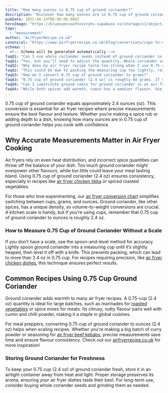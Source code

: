 ```yaml
---
title: "How many ounces is 0.75 cup of ground coriander?"
description: "Discover how many ounces are in 0.75 cup of ground coriander for perfect air fryer recipes. Get accurate measurements in seconds!"
pubDate: 2025-08-14T00:00:00.000Z
heroImage: "https://klueoymssxwfnxsvcyhv.supabase.co/storage/v1/object/public/Shmucket/how-many-ounces-is-0-75-cup-ground-coriander.webp"
tags:
  - "measurement"
author: "AirFryerRecipe.co.uk"
canonical: "https://www.airfryerrecipe.co.uk/blog/conversions/cups-to-ounces/how-many-ounces-is-0-75-cup-ground-coriander"
schema: |
  <!-- Schema will be generated automatically -->
faqQ1: "Can I use whole coriander seeds instead of ground coriander in my air fryer recipe?"
faqA1: "Yes, but you’ll need to adjust the quantity. Whole coriander seeds have a more concentrated flavour, so use about half the amount (e.g., 0.375 cup or 1.2 oz for 0.75 cup ground coriander). Crush them lightly before adding to your dish for the best results."
faqQ2: "Why does my air fryer recipe taste too strong when I use 0.75 cup of ground coriander?"
faqA2: "This could be due to packing the measuring cup too tightly, resulting in more than 2.4 oz. Always spoon and level ground coriander for accuracy. Also, check if your recipe requires less—some dishes need just a tablespoon for subtle flavour."
faqQ3: "How do I convert 0.75 cup of ground coriander to grams?"
faqA3: "0.75 cup of ground coriander (2.4 oz) is roughly 68 grams. If your air fryer recipe uses metric measurements, a kitchen scale ensures precision. Our <a href=https://www.airfryerrecipe.co.uk/air-fryer-conversion-chart>conversion chart</a> has more details."
faqQ4: "Can I substitute ground cumin for ground coriander in an air fryer recipe?"
faqA4: "While both spices add warmth, cumin has a smokier flavour. Use the same 0.75 cup (2.4 oz) quantity, but expect a different taste profile. For balanced results, try a 50-50 mix of both spices."
---
```

<p>0.75 cup of ground coriander equals approximately 2.4 ounces (oz). This conversion is essential for air fryer recipes where precise measurements ensure the best flavour and texture. Whether you’re making a spice rub or adding depth to a dish, knowing how many ounces are in 0.75 cup of ground coriander helps you cook with confidence.</p>  

<h2>Why Accurate Measurements Matter in Air Fryer Cooking</h2>  
<p>Air fryers rely on even heat distribution, and incorrect spice quantities can throw off the balance of your dish. Too much ground coriander might overpower other flavours, while too little could leave your meal tasting bland. Using 0.75 cup of ground coriander (2.4 oz) ensures consistency, especially in recipes like <a href=https://www.airfryerrecipe.co.uk/recipes>air fryer chicken tikka</a> or spiced roasted vegetables.</p>  

<p>For those who love experimenting, our <a href=https://www.airfryerrecipe.co.uk/air-fryer-conversion-chart>air fryer conversion chart</a> simplifies switching between cups, grams, and ounces. Ground coriander, like other spices, has a unique density, so volume-to-weight conversions are crucial. A kitchen scale is handy, but if you’re using cups, remember that 0.75 cup of ground coriander to ounces is roughly 2.4 oz.</p>  

<h3>How to Measure 0.75 Cup of Ground Coriander Without a Scale</h3>  
<p>If you don’t have a scale, use the spoon-and-level method for accuracy. Lightly spoon ground coriander into a measuring cup until it’s slightly heaped, then level it off with a knife. This prevents packing, which can lead to more than 2.4 oz in 0.75 cup. For recipes requiring precision, like <a href=https://www.airfryerrecipe.co.uk/recipe-category/chicken>air fryer chicken dishes</a>, this technique ensures perfect results.</p>  

<h2>Common Recipes Using 0.75 Cup Ground Coriander</h2>  
<p>Ground coriander adds warmth to many air fryer recipes. A 0.75-cup (2.4 oz) quantity is ideal for large batches, such as marinades for <a href=https://www.airfryerrecipe.co.uk/recipe-category/vegetables>roasted vegetables</a> or spice mixes for meats. Its citrusy, nutty flavour pairs well with cumin and chilli powder, making it a staple in global cuisines.</p>  

<p>For meal preppers, converting 0.75 cup of ground coriander to ounces (2.4 oz) helps when scaling recipes. Whether you’re making a big batch of curry powder or seasoning for <a href=https://www.airfryerrecipe.co.uk/recipe-category/beef>air fryer beef kebabs</a>, precise measurements save time and ensure flavour consistency. Check out our <a href=https://www.airfryerrecipe.co.uk>airfryerrecipe.co.uk</a> for more inspiration!</p>  

<h3>Storing Ground Coriander for Freshness</h3>  
<p>To keep your 0.75 cup (2.4 oz) of ground coriander fresh, store it in an airtight container away from heat and light. Proper storage preserves its aroma, ensuring your air fryer dishes taste their best. For long-term use, consider buying whole coriander seeds and grinding them as needed.</p>
